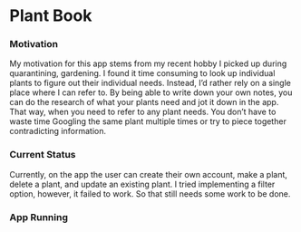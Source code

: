 # Plant Book

### Motivation 
My motivation for this app stems from my recent hobby I picked up during quarantining, gardening. I found it time consuming to look up individual plants to figure out their individual needs. Instead, I’d rather rely on a single place where I can refer to. By being able to write down your own notes, you can do the research of what your plants need and jot it down in the app. That way, when you need to refer to any plant needs. You don’t have to waste time Googling the same plant multiple times or try to piece together contradicting information. 

### Current Status
Currently, on the app the user can create their own account, make a plant, delete a plant, and update an existing plant. I tried implementing a filter option, however, it failed to work. So that still needs some work to be done. 

### App Running
